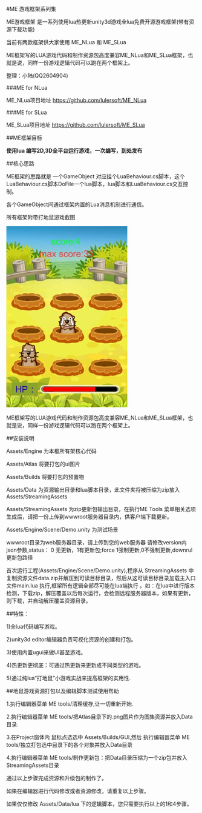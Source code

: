#ME 游戏框架系列集

ME游戏框架 是一系列使用lua热更新unity3d游戏全lua免费开源游戏框架(带有资源下载功能)

当前有两款框架供大家使用 ME_NLua 和 ME_SLua

ME框架写的LUA游戏代码和制作资源包高度兼容ME_NLua和ME_SLua框架，也就是说，同样一份游戏逻辑代码可以跑在两个框架上。

整理：小陆(QQ2604904)

###ME for NLua

ME_NLua项目地址 https://github.com/lulersoft/ME_NLua

###ME for SLua

ME_SLua项目地址 https://github.com/lulersoft/ME_SLua


##ME框架目标

<b>使用lua 编写2D,3D全平台运行游戏，一次编写，到处发布</b>

##核心思路

ME框架的思路就是 一个GameObject 对应挂个LuaBehaviour.cs脚本，这个LuaBehaviour.cs脚本DoFile一个lua脚本，lua脚本和LuaBehaviour.cs交互控制。

各个GameObject间通过框架内置的Lua消息机制进行通信。

所有框架附带打地鼠游戏截图

![](demo.jpg)

ME框架写的LUA游戏代码和制作资源包高度兼容ME_NLua和ME_SLua框架，也就是说，同样一份游戏逻辑代码可以跑在两个框架上。

##安装说明

Assets/Engine 为本框所有架核心代码

Assets/Atlas 将要打包的ui图片

Assets/Builds 将要打包的预置物

Assets/Data 为资源输出目录和lua脚本目录，此文件夹将被压缩为zip放入Assets/StreamingAssets

Assets/StreamingAssets 为zip更新包输出目录，在执行ME Tools 菜单相关选项生成后，请把一份上传到wwwroot服务器目录内，供客户端下载更新。

Assets/Engine/Scene/Demo.unity  为测试场景

wwwroot目录为web服务器目录，请上传到您的web服务器 请修改version内json参数,status： 0 无更新，1有更新包;force 1强制更新,0不强制更新,downrul 更新包路径

首次运行工程(Assets/Engine/Scene/Demo.unity),程序从 StreamingAssets 中复制资源文件data.zip并解压到可读目标目录，然后从这可读目标目录加载主入口文件main.lua 执行,框架所有逻辑全部尽可能在lua端执行 。如：在lua中进行版本检测，下载zip，解压覆盖以后每次运行，会检测远程服务器版本，如果有更新，则下载，并自动解压覆盖资源目录。

##特性：

1)全lua代码编写游戏。

2)unity3d editor编辑器负责可视化资源的创建和打包。

3)使用内置ugui来做UI甚至游戏。

4)热更新更彻底：可通过热更新来更新成不同类型的游戏。

5)通过纯lua“打地鼠”小游戏实战来提高框架的实用性.


##地鼠游戏资源打包以及编辑脚本测试使用帮助

1.执行编辑器菜单 ME tools/清理缓存,让一切重新开始.

2.执行编辑器菜单 ME tools/把Atlas目录下的.png图片作为图集资源并放入Data目录.

3.在Project窗体内 鼠标点选选中 Assets/Builds/GUI,然后 执行编辑器菜单 ME tools/独立打包选中目录下的各个对象并放入Data目录

4.执行编辑器菜单 ME tools/制作更新包：把Data目录压缩为一个zip包并放入StreamingAssets目录

通过以上步骤完成资源和升级包的制作了。

如果在编辑器进行代码修改或者资源修改，请重复以上步骤。

如果仅仅修改 Assets/Data/lua 下的逻辑脚本，您只需要执行以上的1和4步骤。

